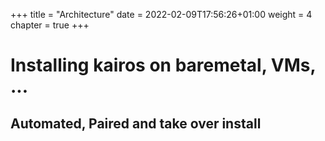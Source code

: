 +++
title = "Architecture"
date = 2022-02-09T17:56:26+01:00
weight = 4
chapter = true
+++

# Installing kairos on baremetal, VMs, ...

## Automated, Paired and take over install